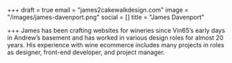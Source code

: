 +++
draft = true
email = "james2cakewalkdesign.com"
image = "/images/james-davenport.png"
social = []
title = "James Davenport"

+++
James has been crafting websites for wineries since Vin65’s early days in Andrew’s basement and has worked in various design roles for almost 20 years. His experience with wine ecommerce includes many projects in roles as designer, front-end developer, and project manager.